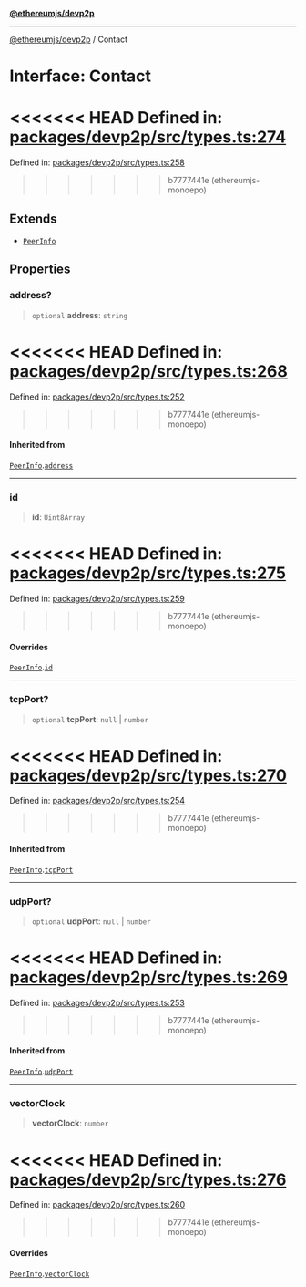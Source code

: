 [**@ethereumjs/devp2p**](../README.md)

***

[@ethereumjs/devp2p](../README.md) / Contact

# Interface: Contact

<<<<<<< HEAD
Defined in: [packages/devp2p/src/types.ts:274](https://github.com/ethereumjs/ethereumjs-monorepo/blob/master/packages/devp2p/src/types.ts#L274)
=======
Defined in: [packages/devp2p/src/types.ts:258](https://github.com/Dargon789/ethereumjs-monorepo/blob/master/packages/devp2p/src/types.ts#L258)
>>>>>>> b7777441e (ethereumjs-monoepo)

## Extends

- [`PeerInfo`](PeerInfo.md)

## Properties

### address?

> `optional` **address**: `string`

<<<<<<< HEAD
Defined in: [packages/devp2p/src/types.ts:268](https://github.com/ethereumjs/ethereumjs-monorepo/blob/master/packages/devp2p/src/types.ts#L268)
=======
Defined in: [packages/devp2p/src/types.ts:252](https://github.com/Dargon789/ethereumjs-monorepo/blob/master/packages/devp2p/src/types.ts#L252)
>>>>>>> b7777441e (ethereumjs-monoepo)

#### Inherited from

[`PeerInfo`](PeerInfo.md).[`address`](PeerInfo.md#address)

***

### id

> **id**: `Uint8Array`

<<<<<<< HEAD
Defined in: [packages/devp2p/src/types.ts:275](https://github.com/ethereumjs/ethereumjs-monorepo/blob/master/packages/devp2p/src/types.ts#L275)
=======
Defined in: [packages/devp2p/src/types.ts:259](https://github.com/Dargon789/ethereumjs-monorepo/blob/master/packages/devp2p/src/types.ts#L259)
>>>>>>> b7777441e (ethereumjs-monoepo)

#### Overrides

[`PeerInfo`](PeerInfo.md).[`id`](PeerInfo.md#id)

***

### tcpPort?

> `optional` **tcpPort**: `null` \| `number`

<<<<<<< HEAD
Defined in: [packages/devp2p/src/types.ts:270](https://github.com/ethereumjs/ethereumjs-monorepo/blob/master/packages/devp2p/src/types.ts#L270)
=======
Defined in: [packages/devp2p/src/types.ts:254](https://github.com/Dargon789/ethereumjs-monorepo/blob/master/packages/devp2p/src/types.ts#L254)
>>>>>>> b7777441e (ethereumjs-monoepo)

#### Inherited from

[`PeerInfo`](PeerInfo.md).[`tcpPort`](PeerInfo.md#tcpport)

***

### udpPort?

> `optional` **udpPort**: `null` \| `number`

<<<<<<< HEAD
Defined in: [packages/devp2p/src/types.ts:269](https://github.com/ethereumjs/ethereumjs-monorepo/blob/master/packages/devp2p/src/types.ts#L269)
=======
Defined in: [packages/devp2p/src/types.ts:253](https://github.com/Dargon789/ethereumjs-monorepo/blob/master/packages/devp2p/src/types.ts#L253)
>>>>>>> b7777441e (ethereumjs-monoepo)

#### Inherited from

[`PeerInfo`](PeerInfo.md).[`udpPort`](PeerInfo.md#udpport)

***

### vectorClock

> **vectorClock**: `number`

<<<<<<< HEAD
Defined in: [packages/devp2p/src/types.ts:276](https://github.com/ethereumjs/ethereumjs-monorepo/blob/master/packages/devp2p/src/types.ts#L276)
=======
Defined in: [packages/devp2p/src/types.ts:260](https://github.com/Dargon789/ethereumjs-monorepo/blob/master/packages/devp2p/src/types.ts#L260)
>>>>>>> b7777441e (ethereumjs-monoepo)

#### Overrides

[`PeerInfo`](PeerInfo.md).[`vectorClock`](PeerInfo.md#vectorclock)
